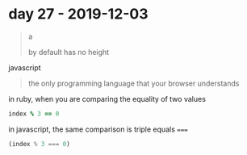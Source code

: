 # day 27 - 2019-12-03

> a <div> by default has no height  

javascript  
> the only programming language that your browser understands  

in ruby, when you are comparing the equality of two values  
```ruby  
index % 3 == 0  
```

in javascript, the same comparison is triple equals `===`  
```javascript  
(index % 3 === 0)  
```

